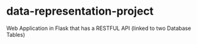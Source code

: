 # data-representation-project
Web Application in Flask that has a RESTFUL API (linked to two Database Tables)
